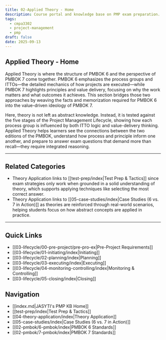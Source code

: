 ```yaml
---
title: 02-Applied Theory - Home
description: Course portal and knowledge base on PMP exam preparation.
tags:
  - cmpa3302
  - project-management
  - pmp
draft: false
date: 2025-09-13
---
```

## Applied Theory - Home

Applied Theory is where the structure of PMBOK 6 and the perspective of PMBOK 7 come together. PMBOK 6 emphasizes the process groups and ITTOs—the detailed mechanics of how projects are executed—while PMBOK 7 highlights principles and value delivery, focusing on why the work matters and what outcomes it achieves. This section bridges those two approaches by weaving the facts and memorization required for PMBOK 6 into the value-driven ideology of PMBOK 7.  

Here, theory is not left as abstract knowledge. Instead, it is tested against the five stages of the Project Management Lifecycle, showing how each process group is influenced by both ITTO logic and value-delivery thinking. Applied Theory helps learners see the connections between the two editions of the PMBOK, understand how process and principle inform one another, and prepare to answer exam questions that demand more than recall—they require integrated reasoning.  

---

## Related Categories

- Theory Application links to [[test-prep/index|Test Prep & Tactics]] since exam strategies only work when grounded in a solid understanding of theory, which supports applying techniques like selecting the most correct answer.  
- Theory Application links to [[05-case-studies/index|Case Studies (6 vs. 7 in Action)]] as theories are reinforced through real-world scenarios, helping students focus on how abstract concepts are applied in practice.  
---

## Quick Links
- [[03-lifecycle/00-pre-project/pre-pro-ex|Pre-Project Requirements]]
- [[03-lifecycle/01-initiating/index|Initiating]]
- [[03-lifecycle/02-planning/index|Planning]]
- [[03-lifecycle/03-executing/index|Executing]]
- [[03-lifecycle/04-monitoring-controlling/index|Monitoring & Controlling]]
- [[03-lifecycle/05-closing/index|Closing]]


## Navigation
- [[index.md|JASYTI's PMP KB Home]]
- [[test-prep/index|Test Prep & Tactics]]
- [[04-theory-application/index|Theory Application]]
- [[05-case-studies/index|Case Studies (6 vs. 7 in Action)]]
- [[02-pmbok/6-pmbok/index|PMBOK 6 Standards]]
- [[02-pmbok/7-pmbok/index|PMBOK 7 Standards]]
